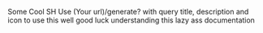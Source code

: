 Some Cool SH
Use (Your url)/generate? with query title, description and icon to use this
well good luck understanding this lazy ass documentation
